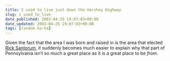 ```yaml
---
title: I used to live just down the Hershey Highway
slug: i_used_to_live
date_published: 2003-04-25 19:07:03+00:00
date_updated: 2003-04-25 19:07:03+00:00
tags: [random ha-ha]
---
```

Given the fact that the area I was born and raised in is the area that elected [Rick Santorum](http://sfgate.com/cgi-bin/article.cgi?file=/gate/archive/2003/04/25/notes042503.DTL), it suddenly becomes much easier to explain why that part of Pennsylvania isn’t so much a great place as it is a great place to be *from*.

